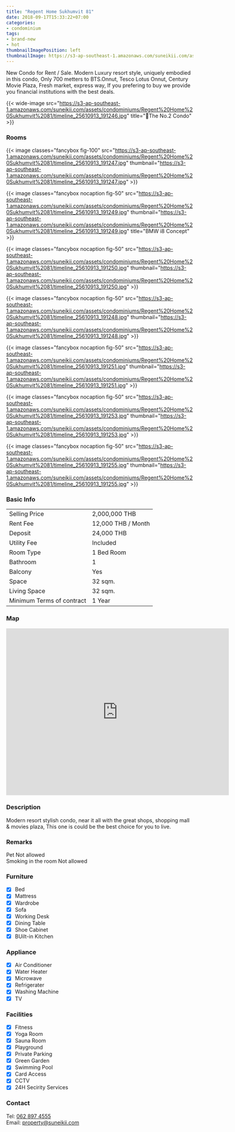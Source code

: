 ```yaml
---
title: "Regent Home Sukhumvit 81"
date: 2018-09-17T15:33:22+07:00
categories:
- condominium
tags:
- brand-new
- hot
thumbnailImagePosition: left
thumbnailImage: https://s3-ap-southeast-1.amazonaws.com/suneikii.com/assets/condominiums/Regent%20Home%20Sukhumvit%2081/timeline_25610913_191256.jpg
---
```


New Condo for Rent / Sale.
Modern Luxury resort style, uniquely embodied in this condo, Only 700 metters to BTS.Onnut, Tesco Lotus Onnut, Century Movie Plaza, Fresh market, express way, If you prefering to buy we provide you financial institutions with the best deals.
<!--more-->

<p></p>

{{< wide-image src="https://s3-ap-southeast-1.amazonaws.com/suneikii.com/assets/condominiums/Regent%20Home%20Sukhumvit%2081/timeline_25610913_191246.jpg" title="The No.2 Condo" >}}

### Rooms

<p></p>

{{< image classes="fancybox fig-100" src="https://s3-ap-southeast-1.amazonaws.com/suneikii.com/assets/condominiums/Regent%20Home%20Sukhumvit%2081/timeline_25610913_191247.jpg" thumbnail="https://s3-ap-southeast-1.amazonaws.com/suneikii.com/assets/condominiums/Regent%20Home%20Sukhumvit%2081/timeline_25610913_191247.jpg" >}}

{{< image classes="fancybox nocaption fig-50" src="https://s3-ap-southeast-1.amazonaws.com/suneikii.com/assets/condominiums/Regent%20Home%20Sukhumvit%2081/timeline_25610913_191249.jpg" thumbnail="https://s3-ap-southeast-1.amazonaws.com/suneikii.com/assets/condominiums/Regent%20Home%20Sukhumvit%2081/timeline_25610913_191249.jpg" title="BMW i8 Concept" >}}

{{< image classes="fancybox nocaption fig-50" src="https://s3-ap-southeast-1.amazonaws.com/suneikii.com/assets/condominiums/Regent%20Home%20Sukhumvit%2081/timeline_25610913_191250.jpg" thumbnail="https://s3-ap-southeast-1.amazonaws.com/suneikii.com/assets/condominiums/Regent%20Home%20Sukhumvit%2081/timeline_25610913_191250.jpg" >}}

{{< image classes="fancybox nocaption fig-50" src="https://s3-ap-southeast-1.amazonaws.com/suneikii.com/assets/condominiums/Regent%20Home%20Sukhumvit%2081/timeline_25610913_191248.jpg" thumbnail="https://s3-ap-southeast-1.amazonaws.com/suneikii.com/assets/condominiums/Regent%20Home%20Sukhumvit%2081/timeline_25610913_191248.jpg" >}}

{{< image classes="fancybox nocaption fig-50" src="https://s3-ap-southeast-1.amazonaws.com/suneikii.com/assets/condominiums/Regent%20Home%20Sukhumvit%2081/timeline_25610913_191251.jpg" thumbnail="https://s3-ap-southeast-1.amazonaws.com/suneikii.com/assets/condominiums/Regent%20Home%20Sukhumvit%2081/timeline_25610913_191251.jpg" >}}

{{< image classes="fancybox nocaption fig-50" src="https://s3-ap-southeast-1.amazonaws.com/suneikii.com/assets/condominiums/Regent%20Home%20Sukhumvit%2081/timeline_25610913_191253.jpg" thumbnail="https://s3-ap-southeast-1.amazonaws.com/suneikii.com/assets/condominiums/Regent%20Home%20Sukhumvit%2081/timeline_25610913_191253.jpg" >}}

{{< image classes="fancybox nocaption fig-50" src="https://s3-ap-southeast-1.amazonaws.com/suneikii.com/assets/condominiums/Regent%20Home%20Sukhumvit%2081/timeline_25610913_191255.jpg" thumbnail="https://s3-ap-southeast-1.amazonaws.com/suneikii.com/assets/condominiums/Regent%20Home%20Sukhumvit%2081/timeline_25610913_191255.jpg" >}}
<p></p>

### Basic Info

|  |  |
|----------|------------|
| Selling Price | 2,000,000 THB |
| Rent Fee | 12,000 THB / Month |
| Deposit  | 24,000 THB |
| Utility Fee | Included |
| Room Type | 1 Bed Room |
| Bathroom | 1 |
| Balcony | Yes |
| Space | 32 sqm. |
| Living Space | 32 sqm. |
| Minimum Terms of contract<br> | 1 Year |


<p></p>

### Map

<p></p>

<iframe width="600" height="450" frameborder="0" style="border:0" src="https://www.google.com/maps/embed/v1/place?q=regent%20home%20sukhumvit81&key=AIzaSyDdueX_zbg1XGbwPCLZqpc_trVmgbaPs1I" allowfullscreen></iframe>

<p></p>

### Description

<p></p>

Modern resort stylish condo, near it all with the great shops, shopping mall & movies plaza, This one is could be the best choice for you to live.

### Remarks

<p></p>

Pet Not allowed  
Smoking in the room Not allowed



### Furniture

- [x] Bed
- [x] Mattress
- [x] Wardrobe
- [x] Sofa
- [x] Working Desk
- [x] Dining Table
- [x] Shoe Cabinet
- [x] BUilt-in Kitchen

### Appliance

- [x] Air Conditioner
- [x] Water Heater
- [x] Microwave
- [x] Refrigerater
- [x] Washing Machine
- [x] TV

### Facilities

- [x] Fitness
- [x] Yoga Room
- [x] Sauna Room
- [x] Playground
- [x] Private Parking
- [x] Green Garden
- [x] Swimming Pool
- [x] Card Access
- [x] CCTV
- [x] 24H Secirity Services

### Contact

Tel: <a href="tel:062 897 4555">062 897 4555</a><br>
Email: <a href="mailto:property@suneikii.com">property@suneikii.com</a>